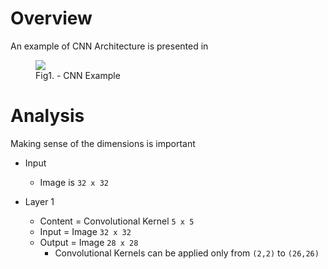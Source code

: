
# Overview 

An example of CNN Architecture is presented in 

<figure>
  <img src="http://www.embedded-vision.com/sites/default/files/technical-articles/CadenceCNN/Figure4.jpg">
  <figcaption>Fig1. - CNN Example</figcaption>
</figure>


# Analysis 

Making sense of the dimensions is important 

- Input 
  - Image is `32 x 32` 

- Layer 1 
  - Content = Convolutional Kernel `5 x 5` 
  - Input = Image `32 x 32`
  - Output = Image `28 x 28`
    - Convolutional Kernels can be applied only from `(2,2)` to `(26,26)`

